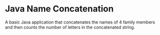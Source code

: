 # Java Name Concatenation

A basic Java application that concatenates the names of 4 family members and then counts the number of letters in the concatenated string.
